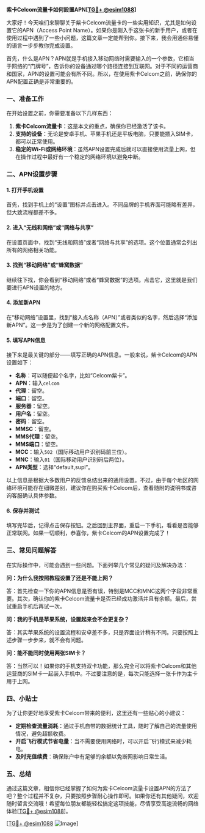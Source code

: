 **紫卡Celcom流量卡如何設置APN[[TG💪+ @esim1088](https://t.me/s/esim1088)]**

大家好！今天咱们来聊聊关于紫卡Celcom流量卡的一些实用知识，尤其是如何设置它的APN（Access Point Name）。如果你是刚入手这张卡的新手用户，或者在使用过程中遇到了一些小问题，这篇文章一定能帮到你。接下来，我会用通俗易懂的语言一步步教你完成设置。

首先，什么是APN？APN就是手机接入移动网络时需要输入的一个参数，它相当于网络的“门牌号”，告诉你的设备通过哪个路径连接到互联网。对于不同的运营商和国家，APN的设置可能会有所不同。所以，在使用紫卡Celcom之前，确保你的APN配置正确是非常重要的。

### 一、准备工作

在开始设置之前，你需要准备以下几样东西：

1. **紫卡Celcom流量卡**：这是本文的重点，确保你已经激活了该卡。
2. **支持的设备**：无论是安卓手机、苹果手机还是平板电脑，只要能插入SIM卡，都可以正常使用。
3. **稳定的Wi-Fi或网络环境**：虽然APN设置完成后就可以直接使用流量上网，但在操作过程中最好有一个稳定的网络环境以避免中断。

### 二、APN设置步骤

#### 1. 打开手机设置

首先，找到手机上的“设置”图标并点击进入。不同品牌的手机界面可能略有差异，但大致流程都差不多。

#### 2. 进入“无线和网络”或“网络与共享”

在设置页面中，找到“无线和网络”或者“网络与共享”的选项。这个位置通常会列出所有的网络相关功能。

#### 3. 找到“移动网络”或“蜂窝数据”

继续往下找，你会看到“移动网络”或者“蜂窝数据”的选项。点击它，这里就是我们要进行APN设置的地方。

#### 4. 添加新APN

在“移动网络”设置里，找到“接入点名称（APN）”或者类似的名字，然后选择“添加新APN”。这一步是为了创建一个新的网络配置文件。

#### 5. 填写APN信息

接下来是最关键的部分——填写正确的APN信息。一般来说，紫卡Celcom的APN设置如下：

- **名称**：可以随便起个名字，比如“Celcom紫卡”。
- **APN**：输入`celcom`
- **代理**：留空。
- **端口**：留空。
- **服务器**：留空。
- **用户名**：留空。
- **密码**：留空。
- **MMSC**：留空。
- **MMS代理**：留空。
- **MMS端口**：留空。
- **MCC**：输入`502`（国际移动用户识别码前三位）。
- **MNC**：输入`01`（国际移动用户识别码后两位）。
- **APN类型**：选择“default,supl”。

以上信息是根据大多数用户的反馈总结出来的通用设置。不过，由于每个地区的网络环境可能存在细微差别，建议你在购买紫卡Celcom后，查看随附的说明书或咨询客服确认具体参数。

#### 6. 保存并测试

填写完毕后，记得点击保存按钮。之后回到主界面，重启一下手机，看看是否能够正常联网。如果一切顺利，恭喜你，紫卡Celcom的APN设置完成了！

### 三、常见问题解答

在实际操作中，可能会遇到一些问题。下面列举几个常见的疑问及解决办法：

**问：为什么我按照教程设置了还是不能上网？**

答：首先检查一下你的APN信息是否有误，特别是MCC和MNC这两个字段非常重要。其次，确认你的紫卡Celcom流量卡是否已经成功激活并且有余额。最后，尝试重启手机后再试一次。

**问：我的手机是苹果系统，设置起来会不会更复杂？**

答：其实苹果系统的设置流程和安卓差不多，只是界面设计稍有不同。只要按照上述步骤一步步来，就不会有问题。

**问：能不能同时使用两张SIM卡？**

答：当然可以！如果你的手机支持双卡功能，那么完全可以将紫卡Celcom和其他运营商的SIM卡一起装入手机中。不过要注意的是，每次只能选择一张卡作为主卡用于上网。

### 四、小贴士

为了让你更好地享受紫卡Celcom带来的便利，这里还有一些贴心的小建议：

- **定期检查流量消耗**：通过手机自带的数据统计工具，随时了解自己的流量使用情况，避免超额收费。
- **开启飞行模式节省电量**：当不需要使用网络时，可以开启飞行模式来减少耗电。
- **及时充值续费**：确保账户中有足够的余额以免断网影响日常生活。

### 五、总结

通过这篇文章，相信你已经掌握了如何为紫卡Celcom流量卡设置APN的方法了吧？整个过程并不复杂，只要按照步骤耐心操作即可。如果你还有其他疑问，欢迎随时留言交流哦！希望每位朋友都能轻松搞定这项技能，尽情享受高速流畅的网络体验[[TG💪+ @esim1088](https://t.me/s/esim1088)]。

[[TG💪+ @esim1088](https://t.me/s/esim1088) ![Image](https://i.postimg.cc/4NQfJmqS/Snipaste-2025-05-13-00-14-12.png)]